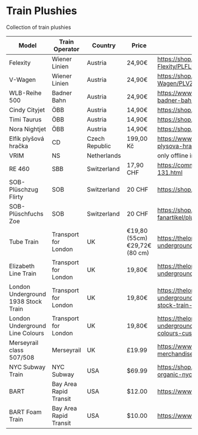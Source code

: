 # Train Plushies

Collection of train plushies

| Model | Train Operator | Country | Price | Weblink |
| ----- | -------------- | ------- | ----- | ------- |
| Felexity | Wiener Linien | Austria | 24,90€ | https://shop.wienerlinien.at/Pluesch-Strassenbahn-Flexity/PLFLEX |
| V-Wagen | Wiener Linien | Austria | 24,90€ | https://shop.wienerlinien.at/Pluesch-U-Bahn-V-Wagen/PLVZUG |
| WLB-Reihe 500 | Badner Bahn | Austria | 24,90€ | https://www.fanshop.wlb.at/fanshop/p/pluesch-badner-bahn |
| Cindy Cityjet | ÖBB | Austria | 14,90€ | https://shop.oebb.at/de/pluesch-cindy-cityjet/ |
| Timi Taurus | ÖBB | Austria | 14,90€ | https://shop.oebb.at/de/pluesch-timi-taurus/ |
| Nora Nightjet | ÖBB | Austria | 14,90€ | https://shop.oebb.at/de/pluesch-nora-nightjet/ |
| Elfík plyšová hračka | CD | Czech Republic | 199,00 Kč | https://www.cd.cz/fanshop/hracky/1375-elfik-plysova-hracka.html| 
| VRIM | NS | Netherlands |  | only offline in Spoorweg Museum |
| RE 460 | SBB | Switzerland | 17,90 CHF | https://commerce.sbb.ch/de/plusch-lok-sbb-re-460-131.html |
| SOB-Plüschzug Flirty | SOB | Switzerland | 20 CHF | https://shop.sob.ch/de/accessoires/flirty-plueschzug/ |
| SOB-Plüschfuchs Zoe | SOB | Switzerland | 20 CHF | https://shop.sob.ch/de/accessoires/souvenirs/sob-fanartikel/plueschfuchs | 
| Tube Train | Transport for London | UK | €19,80 (55cm) €29,72€ (80 cm) | https://thelondontoycompany.co.uk/products/london-underground-train-soft-toy |
| Elizabeth Line Train | Transport for London | UK | 19,80€ | https://thelondontoycompany.co.uk/collections/london-underground/products/elizabeth-line-train-soft-toy |
| London Underground 1938 Stock Train | Transport for London | UK | 19,80€ | https://thelondontoycompany.co.uk/collections/london-underground/products/london-underground-1938-stock-train-soft-toy |
| London Underground Line Colours | Transport for London | UK | 19,80€ | https://thelondontoycompany.co.uk/collections/london-underground/products/london-underground-line-colours-cushion |
| Merseyrail class 507/508 | Merseyrail | UK | £19.99 | https://www.pcitelecom.uk/merseyrail-merchandise/Shop/Product/1 |
| NYC Subway Train | NYC Subway | USA | $69.99 | https://shop.tenement.org/product/handmade-organic-nyc-subway-train/ |
| BART | Bay Area Rapid Transit | USA | $12.00 | https://www.railgoods.com/bart-plush-train.html |
| BART Foam Train | Bay Area Rapid Transit | USA | $10.00 | https://www.railgoods.com/bart-foam-train.html |


